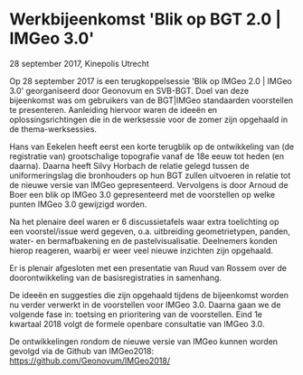 # Werkbijeenkomst 'Blik op BGT 2.0 | IMGeo 3.0'
28 september 2017, Kinepolis Utrecht

Op 28 september 2017 is een terugkoppelsessie 'Blik op IMGeo 2.0 | IMGeo 3.0' georganiseerd door Geonovum en SVB-BGT. Doel van deze bijeenkomst was om gebruikers van de BGT|IMGeo standaarden voorstellen te presenteren. Aanleiding hiervoor waren de ideeën en oplossingsrichtingen die in de werksessie voor de zomer zijn opgehaald in de thema-werksessies.

Hans van Eekelen heeft eerst een korte terugblik op de ontwikkeling van (de registratie van) grootschalige topografie vanaf de 18e eeuw tot heden (en daarna). Daarna heeft Silvy Horbach de relatie gelegd tussen de uniformeringslag die bronhouders op hun BGT zullen uitvoeren in relatie tot de nieuwe versie van IMGeo gepresenteerd. Vervolgens is door Arnoud de Boer een blik op IMGeo 3.0 gepresenteerd met de voorstellen op welke punten IMGeo 3.0 gewijzigd worden.

Na het plenaire deel waren er 6 discussietafels waar extra toelichting op een voorstel/issue werd gegeven, o.a. uitbreiding geometrietypen, panden, water- en bermafbakening en de pastelvisualisatie. Deelnemers konden hierop reageren, waarbij er weer veel nieuwe inzichten zijn opgehaald.

Er is plenair afgesloten met een presentatie van Ruud van Rossem over de doorontwikkeling van de basisregistraties in samenhang.

De ideeën en suggesties die zijn opgehaald tijdens de bijeenkomst worden nu verder verwerkt in de voorstellen voor IMGeo 3.0. Daarna gaan we de volgende fase in: toetsing en prioritering van de voorstellen. Eind 1e kwartaal 2018 volgt de formele openbare consultatie van IMGeo 3.0. 

De ontwikkelingen rondom de nieuwe versie van IMGeo kunnen worden gevolgd via de Github van IMGeo2018: https://github.com/Geonovum/IMGeo2018/

